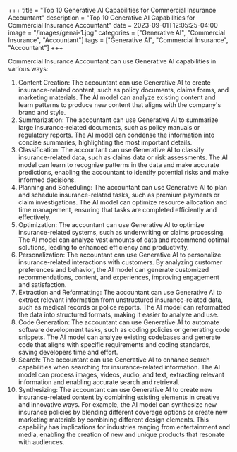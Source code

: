 +++
title = "Top 10 Generative AI Capabilities for Commercial Insurance Accountant"
description = "Top 10 Generative AI Capabilities for Commercial Insurance Accountant"
date = 2023-09-01T12:05:25-04:00
image = "/images/genai-1.jpg"
categories = ["Generative AI", "Commercial Insurance", "Accountant"]
tags = ["Generative AI", "Commercial Insurance", "Accountant"]
+++

Commercial Insurance Accountant can use Generative AI capabilities in various ways:

1. Content Creation: The accountant can use Generative AI to create insurance-related content, such as policy documents, claims forms, and marketing materials. The AI model can analyze existing content and learn patterns to produce new content that aligns with the company's brand and style.
2. Summarization: The accountant can use Generative AI to summarize large insurance-related documents, such as policy manuals or regulatory reports. The AI model can condense the information into concise summaries, highlighting the most important details.
3. Classification: The accountant can use Generative AI to classify insurance-related data, such as claims data or risk assessments. The AI model can learn to recognize patterns in the data and make accurate predictions, enabling the accountant to identify potential risks and make informed decisions.
4. Planning and Scheduling: The accountant can use Generative AI to plan and schedule insurance-related tasks, such as premium payments or claim investigations. The AI model can optimize resource allocation and time management, ensuring that tasks are completed efficiently and effectively.
5. Optimization: The accountant can use Generative AI to optimize insurance-related systems, such as underwriting or claims processing. The AI model can analyze vast amounts of data and recommend optimal solutions, leading to enhanced efficiency and productivity.
6. Personalization: The accountant can use Generative AI to personalize insurance-related interactions with customers. By analyzing customer preferences and behavior, the AI model can generate customized recommendations, content, and experiences, improving engagement and satisfaction.
7. Extraction and Reformatting: The accountant can use Generative AI to extract relevant information from unstructured insurance-related data, such as medical records or police reports. The AI model can reformatted the data into structured formats, making it easier to analyze and use.
8. Code Generation: The accountant can use Generative AI to automate software development tasks, such as coding policies or generating code snippets. The AI model can analyze existing codebases and generate code that aligns with specific requirements and coding standards, saving developers time and effort.
9. Search: The accountant can use Generative AI to enhance search capabilities when searching for insurance-related information. The AI model can process images, videos, audio, and text, extracting relevant information and enabling accurate search and retrieval.
10. Synthesizing: The accountant can use Generative AI to create new insurance-related content by combining existing elements in creative and innovative ways. For example, the AI model can synthesize new insurance policies by blending different coverage options or create new marketing materials by combining different design elements. This capability has implications for industries ranging from entertainment and media, enabling the creation of new and unique products that resonate with audiences.
